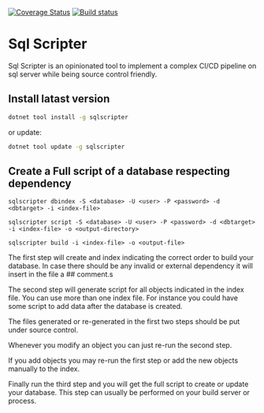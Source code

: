 
[![Coverage Status](https://coveralls.io/repos/github/aseduto/sqlscript/badge.svg?branch=master)](https://coveralls.io/github/aseduto/sqlscript?branch=master) [![Build status](https://ci.appveyor.com/api/projects/status/6qbt7d22pwut27t6?svg=true)](https://ci.appveyor.com/project/aseduto/sqlscript)


# Sql Scripter

Sql Scripter is an opinionated tool to implement a complex CI/CD pipeline on sql server while being source control friendly.

## Install latast version

```bash
dotnet tool install -g sqlscripter
```

or update:

```bash
dotnet tool update -g sqlscripter
```


## Create a Full script of a database respecting dependency

```
sqlscripter dbindex -S <database> -U <user> -P <password> -d <dbtarget> -i <index-file> 
```

```
sqlscripter script -S <database> -U <user> -P <password> -d <dbtarget> -i <index-file> -o <output-directory>
```

```
sqlscripter build -i <index-file> -o <output-file>
```

The first step will create and index indicating the correct order to build your database.
In case there should be any invalid or external dependency it will insert in the file a ## comment.s


The second step will generate script for all objects indicated in the index file. You can use more than one index file. For instance you could have some script to add data after the database is created.

The files generated or re-generated in the first two steps should be put under source control.

Whenever you modify an object you can just re-run the second step.

If you add objects you may re-run the first step or add the new objects manually to the index.

Finally run the third step and you will get the full script to create or update your database. This step can usually be performed on your build server or process.

## 

